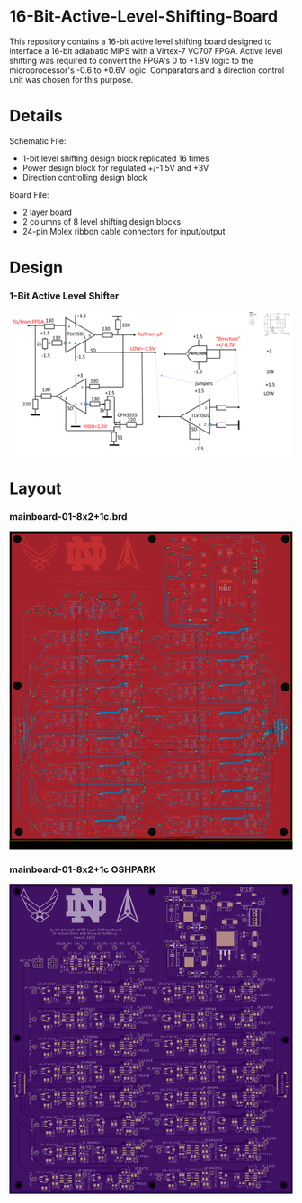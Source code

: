 # 16-Bit-Active-Level-Shifting-Board

This repository contains a 16-bit active level shifting board designed to interface a 16-bit adiabatic MIPS with a Virtex-7 VC707 FPGA. Active level shifting was required to convert the FPGA's 0 to +1.8V logic to the microprocessor's -0.6 to +0.6V logic. Comparators and a direction control unit was chosen for this purpose.

# Details

Schematic File:
  - 1-bit level shifting design block replicated 16 times
  - Power design block for regulated +/-1.5V and +3V
  - Direction controlling design block
  
Board File:
  - 2 layer board
  - 2 columns of 8 level shifting design blocks
  - 24-pin Molex ribbon cable connectors for input/output
  
# Design

### 1-Bit Active Level Shifter
<p align="center">
  <img src="https://github.com/richardmcmanusjr/16-Bit-Active-Level-Shifting-Board/blob/main/1-Bit.png" width="800">
</p>

# Layout 

### mainboard-01-8x2+1c.brd
<p align="center">
  <img src="https://github.com/richardmcmanusjr/16-Bit-Active-Level-Shifting-Board/blob/main/LogicLevelShifter_V3_8x2_Inline/mainboard-01-8x2%2B1c_eagle.png" width="800">
</p>

### mainboard-01-8x2+1c OSHPARK
<p align="center">
  <img src="https://github.com/richardmcmanusjr/16-Bit-Active-Level-Shifting-Board/blob/main/LogicLevelShifter_V3_8x2_Inline/mainboard-01-8x2%2B1c_OSHPARK.png" width="800">
</p>
